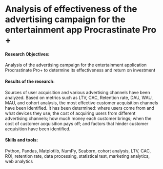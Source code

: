 # Analysis of effectiveness of the advertising campaign for the entertainment app Procrastinate Pro + 

#### Research Objectives: 
Analysis of the advertising campaign for the entertainment application Procrastinate Pro+ to determine its effectiveness and return on investment

#### Results of the research: 
Sources of user acquisition and various advertising channels have been analyzed. Based on metrics such as LTV, CAC, Retention rate, DAU, WAU, MAU, and cohort analysis, the most effective customer acquisition channels have been identified. It has been determined: where users come from and what devices they use; the cost of acquiring users from different advertising channels; how much money each customer brings; when the cost of customer acquisition pays off; and factors that hinder customer acquisition have been identified.

#### Skills and tools: 
Python, Pandas, Matplotlib, NumPy, Seaborn, cohort analysis, LTV, CAC, ROI, retention rate, data processing, statistical test, marketing analytics, web analytics
